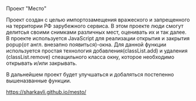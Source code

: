 Проект "Место"

Проект создан с целью импортозамещения вражеского и запрещенного на территории РФ зарубежного сервиса. В этом проекте люди смогут делитсья своими снимками различных мест, оценивать их и так далее. В проекте используется JavaScript для реализации открытия и закрытия popup(от англ. внезапно появиться)-окна. Для данной функции используется простая технология добавления(classList.add) и удаления (classList.remove) спеацильного класса окну, которое необходимо открывать и/или закрывать.

В дальнейшем проект будет улучшаться и добаляться постепенно вышеназванные функции.

https://sharkavli.github.io/mesto/
